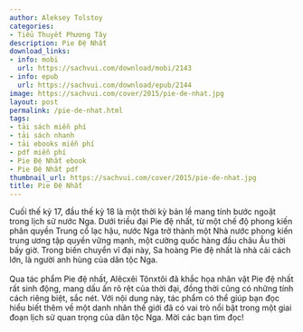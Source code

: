 ```yaml
---
author: Aleksey Tolstoy
categories:
- Tiểu Thuyết Phương Tây
description: Pie Đệ Nhất
download_links:
- info: mobi
  url: https://sachvui.com/download/mobi/2143
- info: epub
  url: https://sachvui.com/download/epub/2144
image: https://sachvui.com/cover/2015/pie-de-nhat.jpg
layout: post
permalink: /pie-de-nhat.html
tags:
- tải sách miễn phí
- tải sách nhanh
- tải ebooks miễn phí
- pdf miễn phí
- Pie Đệ Nhất ebook
- Pie Đệ Nhất pdf
thumbnail_url: https://sachvui.com/cover/2015/pie-de-nhat.jpg
title: Pie Đệ Nhất
---
```


 <div class="item-desc text-justify"> <p>Cuối thế kỷ 17, đầu thế kỷ 18 là một thời kỳ bản lề mang tính bước ngoặt trong lịch sử nước Nga. Dưới triều đại Pie đệ nhất, từ một chế độ phong kiến phân quyền Trung cổ lạc hậu, nước Nga trở thành một Nhà nước phong kiến trung ương tập quyền vững mạnh, một cường quốc hàng đầu châu Âu thời bấy giờ. Trong biến chuyển vĩ đại này, Sa hoàng Pie đệ nhất là nhà cải cách lớn, là người anh hùng của dân tộc Nga. <br><br>Qua tác phẩm Pie đệ nhất, Alêcxêi Tônxtôi đã khắc họa nhân vật Pie đệ nhất rất sinh động, mang dấu ấn rõ rệt của thời đại, đồng thời cũng có những tính cách riêng biệt, sắc nét. Với nội dung này, tác phẩm có thể giúp bạn đọc hiểu biết thêm về một danh nhân thế giới đã có vai trò nổi bật trong một giai đoạn lịch sử quan trọng của dân tộc Nga. Mời các bạn tìm đọc! </p> </div>